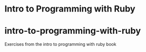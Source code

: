 # Intro to Programming with Ruby #
# intro-to-programming-with-ruby
Exercises from the intro to programming with ruby book
